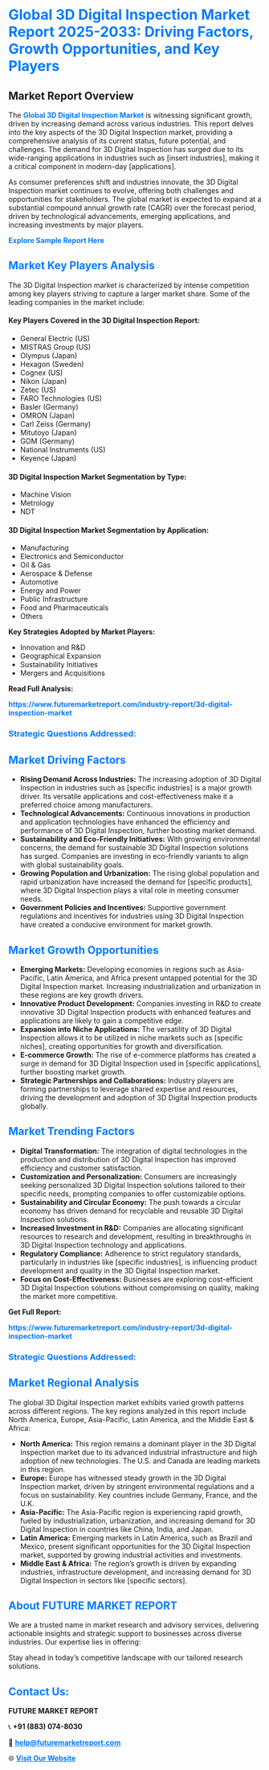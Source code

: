 <h1 style="color: #007BFF;">Global 3D Digital Inspection Market Report 2025-2033: Driving Factors, Growth Opportunities, and Key Players</h1>

<section id="overview">
<h2>Market Report Overview</h2>
<p>The <a href="https://www.futuremarketreport.com/industry-report/3d-digital-inspection-market" style="color: #007BFF; text-decoration: none;"><strong>Global 3D Digital Inspection Market</strong></a> is witnessing significant growth, driven by increasing demand across various industries. This report delves into the key aspects of the 3D Digital Inspection market, providing a comprehensive analysis of its current status, future potential, and challenges. The demand for 3D Digital Inspection has surged due to its wide-ranging applications in industries such as [insert industries], making it a critical component in modern-day [applications].</p>
<p>As consumer preferences shift and industries innovate, the 3D Digital Inspection market continues to evolve, offering both challenges and opportunities for stakeholders. The global market is expected to expand at a substantial compound annual growth rate (CAGR) over the forecast period, driven by technological advancements, emerging applications, and increasing investments by major players.</p>
</section>

<section id="overview">
<p><a href="https://www.futuremarketreport.com/request-sample/reportId=53192" style="color: #007BFF; text-decoration: none;"><strong>Explore Sample Report Here</strong></a></p>
</section>

<section id="key-players">
<h2 style="color: #007BFF;">Market Key Players Analysis</h2>
<p>The 3D Digital Inspection market is characterized by intense competition among key players striving to capture a larger market share. Some of the leading companies in the market include:</p>
<h4>Key Players Covered in the 3D Digital Inspection Report:</h4>
<ul><li>General Electric (US)</li><li>MISTRAS Group (US)</li><li>Olympus (Japan)</li><li>Hexagon (Sweden)</li><li>Cognex (US)</li><li>Nikon (Japan)</li><li>Zetec (US)</li><li>FARO Technologies (US)</li><li>Basler (Germany)</li><li>OMRON (Japan)</li><li>Carl Zeiss (Germany)</li><li>Mitutoyo (Japan)</li><li>GOM (Germany)</li><li>National Instruments (US)</li><li>Keyence (Japan)</li></ul>
<h4>3D Digital Inspection Market Segmentation by Type:</h4>
<ul><li>Machine Vision</li><li>Metrology</li><li>NDT</li></ul>

<h4>3D Digital Inspection Market Segmentation by Application:</h4>
<ul><li>Manufacturing</li><li>Electronics and Semiconductor</li><li>Oil &amp; Gas</li><li>Aerospace &amp; Defense</li><li>Automotive</li><li>Energy and Power</li><li>Public Infrastructure</li><li>Food and Pharmaceuticals</li><li>Others</li></ul>
<p><strong>Key Strategies Adopted by Market Players:</strong></p>
<ul>
<li>Innovation and R&D</li>
<li>Geographical Expansion</li>
<li>Sustainability Initiatives</li>
<li>Mergers and Acquisitions</li>
</ul>
</section>

<section>
<p><strong>Read Full Analysis: </strong></p><a href="https://www.futuremarketreport.com/industry-report/3d-digital-inspection-market" style="color: #007BFF; text-decoration: none;"><strong>https://www.futuremarketreport.com/industry-report/3d-digital-inspection-market</strong></a>
<h3 style="color: #007BFF;">Strategic Questions Addressed:</h3>
</section>

<section id="driving-factors">
<h2 style="color: #007BFF;">Market Driving Factors</h2>
<ul>
<li><strong>Rising Demand Across Industries:</strong> The increasing adoption of 3D Digital Inspection in industries such as [specific industries] is a major growth driver. Its versatile applications and cost-effectiveness make it a preferred choice among manufacturers.</li>
<li><strong>Technological Advancements:</strong> Continuous innovations in production and application technologies have enhanced the efficiency and performance of 3D Digital Inspection, further boosting market demand.</li>
<li><strong>Sustainability and Eco-Friendly Initiatives:</strong> With growing environmental concerns, the demand for sustainable 3D Digital Inspection solutions has surged. Companies are investing in eco-friendly variants to align with global sustainability goals.</li>
<li><strong>Growing Population and Urbanization:</strong> The rising global population and rapid urbanization have increased the demand for [specific products], where 3D Digital Inspection plays a vital role in meeting consumer needs.</li>
<li><strong>Government Policies and Incentives:</strong> Supportive government regulations and incentives for industries using 3D Digital Inspection have created a conducive environment for market growth.</li>
</ul>
</section>

<section id="growth-opportunities">
<h2 style="color: #007BFF;">Market Growth Opportunities</h2>
<ul>
<li><strong>Emerging Markets:</strong> Developing economies in regions such as Asia-Pacific, Latin America, and Africa present untapped potential for the 3D Digital Inspection market. Increasing industrialization and urbanization in these regions are key growth drivers.</li>
<li><strong>Innovative Product Development:</strong> Companies investing in R&D to create innovative 3D Digital Inspection products with enhanced features and applications are likely to gain a competitive edge.</li>
<li><strong>Expansion into Niche Applications:</strong> The versatility of 3D Digital Inspection allows it to be utilized in niche markets such as [specific niches], creating opportunities for growth and diversification.</li>
<li><strong>E-commerce Growth:</strong> The rise of e-commerce platforms has created a surge in demand for 3D Digital Inspection used in [specific applications], further boosting market growth.</li>
<li><strong>Strategic Partnerships and Collaborations:</strong> Industry players are forming partnerships to leverage shared expertise and resources, driving the development and adoption of 3D Digital Inspection products globally.</li>
</ul>
</section>

<section id="trending-factors">
<h2 style="color: #007BFF;">Market Trending Factors</h2>
<ul>
<li><strong>Digital Transformation:</strong> The integration of digital technologies in the production and distribution of 3D Digital Inspection has improved efficiency and customer satisfaction.</li>
<li><strong>Customization and Personalization:</strong> Consumers are increasingly seeking personalized 3D Digital Inspection solutions tailored to their specific needs, prompting companies to offer customizable options.</li>
<li><strong>Sustainability and Circular Economy:</strong> The push towards a circular economy has driven demand for recyclable and reusable 3D Digital Inspection solutions.</li>
<li><strong>Increased Investment in R&D:</strong> Companies are allocating significant resources to research and development, resulting in breakthroughs in 3D Digital Inspection technology and applications.</li>
<li><strong>Regulatory Compliance:</strong> Adherence to strict regulatory standards, particularly in industries like [specific industries], is influencing product development and quality in the 3D Digital Inspection market.</li>
<li><strong>Focus on Cost-Effectiveness:</strong> Businesses are exploring cost-efficient 3D Digital Inspection solutions without compromising on quality, making the market more competitive.</li>
</ul>
</section>

<section>
<p><strong>Get Full Report: </strong></p><a href="https://www.futuremarketreport.com/industry-report/3d-digital-inspection-market" style="color: #007BFF; text-decoration: none;"><strong>https://www.futuremarketreport.com/industry-report/3d-digital-inspection-market</strong></a>
<h3 style="color: #007BFF;">Strategic Questions Addressed:</h3>
</section>


<section id="regional-analysis">
<h2 style="color: #007BFF;">Market Regional Analysis</h2>
<p>The global 3D Digital Inspection market exhibits varied growth patterns across different regions. The key regions analyzed in this report include North America, Europe, Asia-Pacific, Latin America, and the Middle East & Africa:</p>
<ul>
<li><strong>North America:</strong> This region remains a dominant player in the 3D Digital Inspection market due to its advanced industrial infrastructure and high adoption of new technologies. The U.S. and Canada are leading markets in this region.</li>
<li><strong>Europe:</strong> Europe has witnessed steady growth in the 3D Digital Inspection market, driven by stringent environmental regulations and a focus on sustainability. Key countries include Germany, France, and the U.K.</li>
<li><strong>Asia-Pacific:</strong> The Asia-Pacific region is experiencing rapid growth, fueled by industrialization, urbanization, and increasing demand for 3D Digital Inspection in countries like China, India, and Japan.</li>
<li><strong>Latin America:</strong> Emerging markets in Latin America, such as Brazil and Mexico, present significant opportunities for the 3D Digital Inspection market, supported by growing industrial activities and investments.</li>
<li><strong>Middle East & Africa:</strong> The region’s growth is driven by expanding industries, infrastructure development, and increasing demand for 3D Digital Inspection in sectors like [specific sectors].</li>
</ul>
</section>

<footer>
<h2 style="color: #007BFF;">About FUTURE MARKET REPORT</h2>
<p>We are a trusted name in market research and advisory services, delivering actionable insights and strategic support to businesses across diverse industries. Our expertise lies in offering:</p>

<p>Stay ahead in today’s competitive landscape with our tailored research solutions.</p>

<h2 style="color: #007BFF;">Contact Us:</h2>
<p><strong>FUTURE MARKET REPORT</strong></p>
<p>📞 <strong>+91 (883) 074-8030</strong></p>
<p>📧 <strong><a href="mailto:help@futuremarketreport.com" style="color: #007BFF;">help@futuremarketreport.com</a></strong></p>
<p>🌐 <strong><a href="https://www.futuremarketreport.com/" style="color: #007BFF;">Visit Our Website</a></strong></p>
</footer>